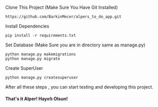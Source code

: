 

Clone This Project (Make Sure You Have Git Installed)
```
https://github.com/BarkinMecer/alpers_to_do_app.git
```
Install Dependencies 

```
pip install -r requirements.txt
```

Set Database (Make Sure you are in directory same as manage.py)
```
python manage.py makemigrations
python manage.py migrate
```
Create SuperUser 
```
python manage.py createsuperuser
```

After all these steps , you can start testing and developing this project. 

#### That's it Alper! Hayırlı Olsun!
